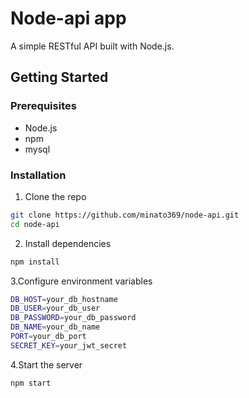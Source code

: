 # Node-api app

A simple RESTful API built with Node.js.

## Getting Started

### Prerequisites

- Node.js
- npm
- mysql

### Installation

1. Clone the repo

```bash
git clone https://github.com/minato369/node-api.git
cd node-api
```

2. Install dependencies

```bash
npm install
```

3.Configure environment variables

```bash
DB_HOST=your_db_hostname
DB_USER=your_db_user
DB_PASSWORD=your_db_password
DB_NAME=your_db_name
PORT=your_db_port
SECRET_KEY=your_jwt_secret
```

4.Start the server

```bash
npm start
```
